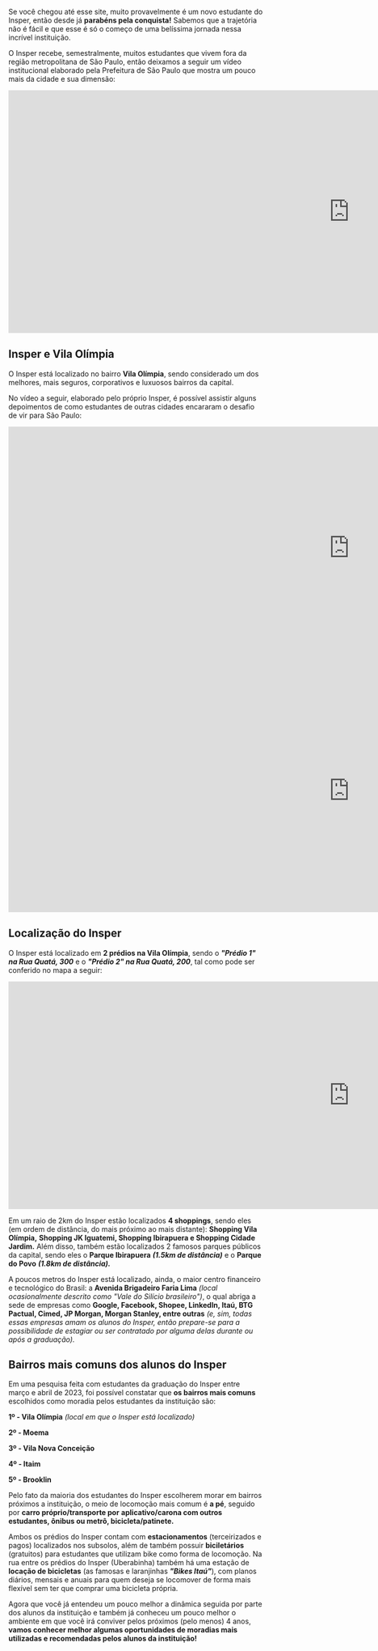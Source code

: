 Se você chegou até esse site, muito provavelmente é um novo estudante do Insper, então desde já **parabéns pela conquista!**
Sabemos que a trajetória não é fácil e que esse é só o começo de uma belíssima jornada nessa incrível instituição.

O Insper recebe, semestralmente, muitos estudantes que vivem fora da região metropolitana de São Paulo, então deixamos a seguir um vídeo institucional
elaborado pela Prefeitura de São Paulo que mostra um pouco mais da cidade e sua dimensão:

<iframe width="1350" height="480" src="https://www.youtube.com/embed/zBwceEnKruA" title="Institucional São Paulo" frameborder="0" allow="accelerometer; autoplay; clipboard-write; encrypted-media; gyroscope; picture-in-picture; web-share" allowfullscreen></iframe>

<!-- ![Sao-Paulo](../images/sao-paulo-sp.png) -->

<!-- > A Amazon Web Services (AWS) é a plataforma de nuvem **mais adotada e mais abrangente do mundo**, oferecendo mais de **200 serviços completos de datacenters em todo o mundo.** Milhões de clientes, incluindo as startups que crescem mais rápido, as maiores empresas e os maiores órgãos governamentais, estão **usando a AWS para reduzir custos, ganhar agilidade e inovar mais rapidamente.** _(Texto extraído do site da AWS)_ -->

## Insper e Vila Olímpia

O Insper está localizado no bairro **Vila Olímpia**, sendo considerado um dos melhores, mais seguros, corporativos e luxuosos bairros da capital.

No vídeo a seguir, elaborado pelo próprio Insper, é possível assistir alguns depoimentos de como estudantes de outras cidades encararam o desafio de vir para São Paulo:

<iframe width="1350" height="480" src="https://www.youtube.com/embed/kJNhxwKNSmY" title="Encare o desafio de estudar em outra cidade | Insper" frameborder="0" allow="accelerometer; autoplay; clipboard-write; encrypted-media; gyroscope; picture-in-picture; web-share" allowfullscreen></iframe>

<iframe width="1350" height="480" src="https://www.youtube.com/embed/oX-nT-Pc8uw" title="YouTube video player" frameborder="0" allow="accelerometer; autoplay; clipboard-write; encrypted-media; gyroscope; picture-in-picture; web-share" allowfullscreen></iframe>

## Localização do Insper

O Insper está localizado em **2 prédios na Vila Olímpia**, sendo o **_"Prédio 1" na Rua Quatá, 300_** e o **_"Prédio 2" na Rua Quatá, 200_**, tal como pode ser conferido no mapa a seguir:

<iframe src="https://www.google.com/maps/embed?pb=!1m18!1m12!1m3!1d7312.475232536842!2d-46.682249074975026!3d-23.595809688663!2m3!1f0!2f0!3f0!3m2!1i1024!2i768!4f13.1!3m3!1m2!1s0x94ce575374b7481f%3A0x50e5aad2656c43ed!2sInsper%20Instituto%20de%20Ensino%20e%20Pesquisa!5e0!3m2!1spt-BR!2sbr!4v1689565982791!5m2!1spt-BR!2sbr" width="1350" height="450" style="border:0;" allowfullscreen="" loading="lazy" referrerpolicy="no-referrer-when-downgrade"></iframe>

Em um raio de 2km do Insper estão localizados **4 shoppings**, sendo eles (em ordem de distância, do mais próximo ao mais distante): **Shopping Vila Olímpia,**
**Shopping JK Iguatemi, Shopping Ibirapuera e Shopping Cidade Jardim.** Além disso, também estão localizados 2 famosos parques públicos da capital, sendo eles o
**Parque Ibirapuera** **_(1.5km de distância)_** e o **Parque do Povo** **_(1.8km de distância)._**

A poucos metros do Insper está localizado, ainda, o maior centro financeiro e tecnológico do Brasil: a **Avenida Brigadeiro Faria Lima** _(local ocasionalmente descrito como "Vale do Silício brasileiro")_, o qual abriga a sede de empresas como **Google, Facebook, Shopee, LinkedIn, Itaú, BTG Pactual, Cimed, JP Morgan, Morgan Stanley, entre outras** _(e, sim, todas essas empresas amam os alunos do Insper, então prepare-se para a possibilidade de estagiar ou ser contratado por alguma delas durante ou após a graduação)._

## Bairros mais comuns dos alunos do Insper

Em uma pesquisa feita com estudantes da graduação do Insper entre março e abril de 2023, foi possível constatar que **os bairros mais comuns** escolhidos como moradia pelos estudantes
da instituição são:

**1º - Vila Olímpia** _(local em que o Insper está localizado)_

**2º - Moema**

**3º - Vila Nova Conceição**

**4º - Itaim**

**5º - Brooklin**

Pelo fato da maioria dos estudantes do Insper escolherem morar em bairros próximos a instituição, o meio de locomoção mais comum é **a pé**, seguido por **carro próprio/transporte por** **aplicativo/carona com outros estudantes, ônibus ou metrô, bicicleta/patinete.**

Ambos os prédios do Insper contam com **estacionamentos** (terceirizados e pagos) localizados nos subsolos, além de também possuir **biciletários** (gratuitos) para estudantes que utilizam bike como forma de locomoção. Na rua entre os prédios do Insper (Uberabinha) também há uma estação de **locação de bicicletas** (as famosas e laranjinhas **_"Bikes Itaú"_**), com planos diários, mensais e anuais para quem deseja se locomover de forma mais flexível sem ter que comprar uma bicicleta própria.

Agora que você já entendeu um pouco melhor a dinâmica seguida por parte dos alunos da instituição e também já conheceu um pouco melhor o ambiente em que você irá conviver pelos próximos (pelo menos) 4 anos, **vamos conhecer melhor algumas oportunidades de moradias mais utilizadas e recomendadas pelos alunos da instituição!**

<!-- After you've [installed] Material for MkDocs, you can bootstrap your project
documentation using the `mkdocs` executable. Go to the directory where you want
your project to be located and enter:

```
mkdocs new .
```

Alternatively, if you're running Material for MkDocs from within Docker, use:

=== "Unix, Powershell"

    ```
    docker run --rm -it -v ${PWD}:/docs squidfunk/mkdocs-material new .
    ```

=== "Windows"

    ```
    docker run --rm -it -v "%cd%":/docs squidfunk/mkdocs-material new .
    ```

This will create the following structure:

``` { .sh .no-copy }
.
├─ docs/
│  └─ index.md
└─ mkdocs.yml
```

  [installed]: getting-started.md

## Configuration

### Minimal configuration

Simply add the following lines to `mkdocs.yml` to enable the theme:

``` yaml
theme:
  name: material
```

  [installation methods]: getting-started.md#installation

???+ tip "Recommended: [configuration validation and auto-complete]"

    In order to minimize friction and maximize productivity, Material for MkDocs
    provides its own [schema.json][^1] for `mkdocs.yml`. If your editor supports
    YAML schema validation, it's definitely recommended to set it up:

    === "Visual Studio Code"

        1.  Install [`vscode-yaml`][vscode-yaml] for YAML language support.
        2.  Add the schema under the `yaml.schemas` key in your user or
            workspace [`settings.json`][settings.json]:

            ``` json
            {
              "yaml.schemas": {
                "https://squidfunk.github.io/mkdocs-material/schema.json": "mkdocs.yml"
              },
              "yaml.customTags": [ // (1)!
                "!ENV scalar",
                "!ENV sequence",
                "tag:yaml.org,2002:python/name:materialx.emoji.to_svg",
                "tag:yaml.org,2002:python/name:materialx.emoji.twemoji",
                "tag:yaml.org,2002:python/name:pymdownx.superfences.fence_code_format"
              ]
            }
            ```

            1.  This setting is necessary if you plan to use [icons and emojis],
                or Visual Studio Code will show errors on certain lines.

    === "Other"

        1.  Ensure your editor of choice has support for YAML schema validation.
        2.  Add the following lines at the top of `mkdocs.yml`:

            ``` yaml
            # yaml-language-server: $schema=https://squidfunk.github.io/mkdocs-material/schema.json
            ```

  [^1]:
    If you're a MkDocs plugin or Markdown extension author and your project
    works with Material for MkDocs, you're very much invited to contribute a
    schema for your [extension] or [plugin] as part of a pull request on GitHub.
    If you already have a schema defined, or wish to self-host your schema to
    reduce duplication, you can add it via [$ref].

  [configuration validation and auto-complete]: https://twitter.com/squidfunk/status/1487746003692400642
  [schema.json]: schema.json
  [vscode-yaml]: https://marketplace.visualstudio.com/items?itemName=redhat.vscode-yaml
  [settings.json]: https://code.visualstudio.com/docs/getstarted/settings
  [extension]: https://github.com/squidfunk/mkdocs-material/tree/master/docs/schema/extensions
  [plugin]: https://github.com/squidfunk/mkdocs-material/tree/master/docs/schema/plugins
  [$ref]: https://json-schema.org/understanding-json-schema/structuring.html#ref
  [icons and emojis]: reference/icons-emojis.md

### Advanced configuration

Material for MkDocs comes with many configuration options. The setup section
explains in great detail how to configure and customize colors, fonts, icons
and much more:

<div class="mdx-columns" markdown>

- [Changing the colors]
- [Changing the fonts]
- [Changing the language]
- [Changing the logo and icons]
- [Ensuring data privacy]
- [Setting up navigation]
- [Setting up site search]
- [Setting up site analytics]
- [Setting up social cards]
- [Setting up a blog]
- [Setting up tags]
- [Setting up versioning]
- [Setting up the header]
- [Setting up the footer]
- [Adding a git repository]
- [Adding a comment system]
- [Building an optimized site]
- [Building for offline usage]

</div>

Furthermore, see the list of supported [Markdown extensions] that are natively
integrated with Material for MkDocs, delivering an unprecedented low-effort
technical writing experience.

  [Changing the colors]: setup/changing-the-colors.md
  [Changing the fonts]: setup/changing-the-fonts.md
  [Changing the language]: setup/changing-the-language.md
  [Changing the logo and icons]: setup/changing-the-logo-and-icons.md
  [Ensuring data privacy]: setup/ensuring-data-privacy.md
  [Setting up navigation]: setup/setting-up-navigation.md
  [Setting up site search]: setup/setting-up-site-search.md
  [Setting up site analytics]: setup/setting-up-site-analytics.md
  [Setting up social cards]: setup/setting-up-social-cards.md
  [Setting up a blog]: setup/setting-up-a-blog.md
  [Setting up tags]: setup/setting-up-tags.md
  [Setting up versioning]: setup/setting-up-versioning.md
  [Setting up the header]: setup/setting-up-the-header.md
  [Setting up the footer]: setup/setting-up-the-footer.md
  [Adding a git repository]: setup/adding-a-git-repository.md
  [Adding a comment system]: setup/adding-a-comment-system.md
  [Building for offline usage]: setup/building-for-offline-usage.md
  [Building an optimized site]: setup/building-an-optimized-site.md
  [Markdown extensions]: setup/extensions/index.md

## Previewing as you write

MkDocs includes a live preview server, so you can preview your changes as you
write your documentation. The server will automatically rebuild the site upon
saving. Start it with:

``` sh
mkdocs serve # (1)!
```

1.  If you have a large documentation project, it might take minutes until
    MkDocs has rebuilt all pages for you to preview. If you're only interested
    in the current page, the [`--dirtyreload`][--dirtyreload] flag will make
    rebuilds much faster:

    ```
    mkdocs serve --dirtyreload
    ```

If you're running Material for MkDocs from within Docker, use:

=== "Unix, Powershell"

    ```
    docker run --rm -it -p 8000:8000 -v ${PWD}:/docs squidfunk/mkdocs-material
    ```

=== "Windows"

    ```
    docker run --rm -it -p 8000:8000 -v "%cd%":/docs squidfunk/mkdocs-material
    ```

Point your browser to [localhost:8000][live preview] and you should see:

[![Creating your site]][Creating your site]

  [--dirtyreload]: https://www.mkdocs.org/about/release-notes/#support-for-dirty-builds-990
  [live preview]: http://localhost:8000
  [Creating your site]: assets/screenshots/creating-your-site.png

## Building your site

When you're finished editing, you can build a static site from your Markdown
files with:

```
mkdocs build
```

If you're running Material for MkDocs from within Docker, use:

=== "Unix, Powershell"

    ```
    docker run --rm -it -v ${PWD}:/docs squidfunk/mkdocs-material build
    ```

=== "Windows"

    ```
    docker run --rm -it -v "%cd%":/docs squidfunk/mkdocs-material build
    ```

The contents of this directory make up your project documentation. There's no
need for operating a database or server, as it is completely self-contained.
The site can be hosted on [GitHub Pages], [GitLab Pages], a CDN of your choice
or your private web space.

  [GitHub Pages]: publishing-your-site.md#github-pages
  [GitLab pages]: publishing-your-site.md#gitlab-pages -->
